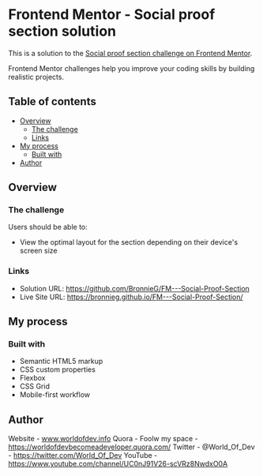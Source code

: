 # Frontend Mentor - Social proof section solution

This is a solution to the [Social proof section challenge on Frontend Mentor](https://www.frontendmentor.io/challenges/social-proof-section-6e0qTv_bA). 

Frontend Mentor challenges help you improve your coding skills by building realistic projects. 

## Table of contents

- [Overview](#overview)
  - [The challenge](#the-challenge)
  - [Links](#links)
- [My process](#my-process)
  - [Built with](#built-with)
- [Author](#author)

## Overview

### The challenge

Users should be able to:

- View the optimal layout for the section depending on their device's screen size

### Links

- Solution URL: https://github.com/BronnieG/FM---Social-Proof-Section
- Live Site URL: https://bronnieg.github.io/FM---Social-Proof-Section/

## My process

### Built with

- Semantic HTML5 markup
- CSS custom properties
- Flexbox
- CSS Grid
- Mobile-first workflow

## Author

Website - www.worldofdev.info
Quora - Foolw my space - https://worldofdevbecomeadeveloper.quora.com/
Twitter - @World_Of_Dev - https://twitter.com/World_Of_Dev
YouTube - https://www.youtube.com/channel/UC0nJ91V26-scVRz8NwdxO0A
